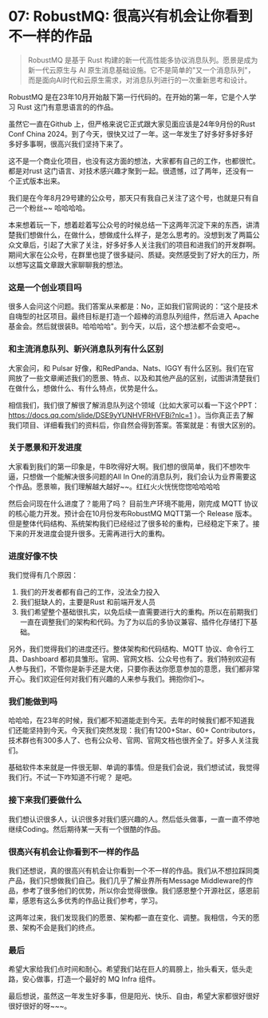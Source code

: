 # 07: RobustMQ: 很高兴有机会让你看到不一样的作品

> RobustMQ 是基于 Rust 构建的新一代高性能多协议消息队列。愿景是成为新一代云原生与 AI 原生消息基础设施。它不是简单的"又一个消息队列"，而是面向AI时代和云原生需求，对消息队列进行的一次重新思考和设计。

RobustMQ 是在23年10月开始敲下第一行代码的。在开始的第一年，它是个人学习 Rust 这门有意思语言的的作品。

虽然它一直在Github 上，但严格来说它正式跟大家见面应该是24年9月份的Rust Conf China 2024。到了今天，很快又过了一年。这一年发生了好多好多好多好多好多事啊，很高兴我们坚持下来了。

这不是一个商业化项目，也没有这方面的想法，大家都有自己的工作，也都很忙。都是对rust 这门语言、对技术感兴趣才聚到一起。很遗憾，过了两年，还没有一个正式版本出来。

我们是在今年8月29号建的公众号，那天只有我自己关注了这个号，也就是只有自己一个粉丝~~ 哈哈哈哈。

本来想着玩一下，想着趁着写公众号的时候总结一下这两年沉淀下来的东西，讲清楚我们想做什么，在做什么，想做成什么样子，是怎么思考的。没想到发了两篇公众文章后，引起了大家了关注，好多好多人关注我们的项目和进我们的开发群啊。期间大家在公众号，在群里也提了很多疑问、质疑。突然感受到了好大的压力，所以想写这篇文章跟大家聊聊我的想法。

### 这是一个创业项目吗
很多人会问这个问题。我们答案从来都是：No，正如我们官网说的：“这个是技术自嗨型的社区项目。最终目标是打造一个超棒的消息队列组件，然后进入 Apache 基金会。然后就很装B。哈哈哈哈"。到今天，以后，这个想法都不会变吧~。

### 和主流消息队列、新兴消息队列有什么区别
大家会问，和 Pulsar 好像，和RedPanda、Nats、IGGY 有什么区别。我们在官网放了一些文章阐述我们的愿景、特点、以及和其他产品的区别，试图讲清楚我们在做什么，想做什么、有什么特点，优势是什么。

相信我们，我们很了解很了解消息队列这个领域（比如大家可以看一下这个PPT：https://docs.qq.com/slide/DSE9yYUNHVFRHVFBi?nlc=1 ）。当你真正去了解我们项目、详细看我们的资料后，你自然会得到答案。答案就是：有很大区别的。

### 关于愿景和开发进度
大家看到我们的第一印象是，牛B吹得好大啊。我们想的很简单，我们不想吹牛逼，只想做一个能解决很多问题的All In One的消息队列，我们会认为业界需要这个作品。愿景嘛，我们理解越大越好~~。红红火火恍恍惚惚哈哈哈哈

然后会问现在什么进度了？能用了吗？ 目前生产环境不能用，刚完成 MQTT 协议的核心能力开发。预计会在10月份发布RobustMQ MQTT第一个 Release 版本。但是整体代码结构、系统架构我们已经经过了很多轮的重构，已经稳定下来了。接下来的开发进度会提升很多。无需再进行大的重构。

### 进度好像不快
我们觉得有几个原因：
1. 我们的开发者都有自己的工作，没法全力投入
2. 我们挺缺人的，主要是Rust 和前端开发人员
3. 我们希望整个基础很扎实，以免后续一直需要进行大的重构。所以在前期我们一直在调整我们的架构和代码。为了为以后的多协议兼容、插件化存储打下基础。

另外，我们觉得我们的进度还行。整体架构和代码结构、MQTT 协议、命令行工具、Dashboard 都初具雏形。官网、官网文档、公众号也有了。我们特别欢迎有人参与我们，不管你是新手还是大佬，只要你表达你愿意参加的意愿，我们都非常开心。我们欢迎任何对我们有兴趣的人来参与我们。拥抱你们~。

### 我们能做到吗
哈哈哈，在23年的时候，我们都不知道能走到今天。去年的时候我们都不知道我们还能坚持到今天。今天我们突然发现：我们有1200+Star、60+ Contributors，技术群也有300多人了、也有公众号、官网、官网文档也很齐全了。好多人关注我们。

基础软件本来就是一件很无聊、单调的事情。但是我们会说，我们想试试，我觉得我们行。不试一下咋知道不行呢？ 是吧。

### 接下来我们要做什么
我们想认识很多人，认识很多对我们感兴趣的人。然后低头做事，一直一直不停地继续Coding。然后期待某一天有一个很酷的作品。

### 很高兴有机会让你看到不一样的作品
我们还想说，真的很高兴有机会让你看到一个不一样的作品。我们从不想拉踩同类产品，我们只想做我们自己。我们几乎了解业界所有Message Middleware的作品，参考了很多他们的优势，所以你会觉得很像。我们感恩整个开源社区，感恩前辈，感恩有这么多优秀的作品让我们参考，学习。

这两年过来，我们发现我们的愿景、架构都一直在变化、调整。我相信，今天的愿景、架构不会是我们的终点。

### 最后
希望大家给我们点时间和耐心。希望我们站在巨人的肩膀上，抬头看天，低头走路，安心做事，打造一个最好的 MQ Infra 组件。

最后想说，虽然这一年发生好多事，但是阳光、快乐、自由，希望大家都很好很好很好很好的呀~~~。